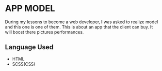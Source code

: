 # APP MODEL

During my lessons to become a web developer, I was asked to realize model and this one is one of them. This is about an app that the client can buy. It will boost there pictures performances.

## Language Used

- HTML
- SCSS(CSS)
